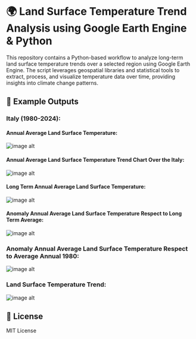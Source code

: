 # 🌍 Land Surface Temperature Trend Analysis using Google Earth Engine & Python

This repository contains a Python-based workflow to analyze long-term land surface temperature trends over a selected region using Google Earth Engine. The script leverages geospatial libraries and statistical tools to extract, process, and visualize temperature data over time, providing insights into climate change patterns.

## 📸 Example Outputs

### Italy (1980-2024):

#### Annual Average Land Surface Temperature:
![image alt](https://github.com/SaeidDaliriSusefi/LandSurfaceTemperature-Trend-Monitoring/blob/e8d4c420dd2327257f10d438056b550cf775c372/Images/Yearly%20Average%20Land%20Surface%20Temperature%20Italy.png)



#### Annual Average Land Surface Temperature Trend Chart Over the Italy:
![image alt](https://github.com/SaeidDaliriSusefi/LandSurfaceTemperature-Trend-Monitoring/blob/52f581a9783815d214f24a1d46462c46aeee1a96/Images/Trend%20Chart%20Average%20Land%20Surface%20Temperature%20over%20the%20Italy.png)



#### Long Term Annual Average Land Surface Temperature:
![image alt](https://github.com/SaeidDaliriSusefi/LandSurfaceTemperature-Trend-Monitoring/blob/52f581a9783815d214f24a1d46462c46aeee1a96/Images/Long%20Term%20Average%20Land%20Surface%20Temperature%20Italy.png)

#### Anomaly Annual Average Land Surface Temperature Respect to Long Term Average:
![image alt](https://github.com/SaeidDaliriSusefi/LandSurfaceTemperature-Trend-Monitoring/blob/52f581a9783815d214f24a1d46462c46aeee1a96/Images/Anomaly%20Yearly%20Average%20Land%20Surface%20Temperature%20Respect%20to%20Long%20Term%20Average%20Italy.png)


### Anomaly Annual Average Land Surface Temperature Respect to Average Annual 1980: 
![image alt](https://github.com/SaeidDaliriSusefi/LandSurfaceTemperature-Trend-Monitoring/blob/52f581a9783815d214f24a1d46462c46aeee1a96/Images/Anomaly%20Average%20Land%20Surface%20Temperature%20Respect%20to%20Average%20Yearly%201980%20Italy.png)

### Land Surface Temperature Trend:
![image alt](https://github.com/SaeidDaliriSusefi/LandSurfaceTemperature-Trend-Monitoring/blob/87fb94333de266b7f5b5617aa30570cd1ad0db87/Images/Trend%20Italy%20Plot.png)


## 📜 License
MIT License


